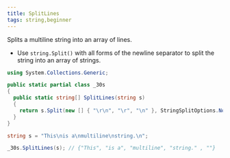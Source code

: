 ```yaml
---
title: SplitLines
tags: string,beginner
---
```


Splits a multiline string into an array of lines.

- Use `string.Split()` with all forms of the newline separator to split the string into an array of strings.

```csharp
using System.Collections.Generic;

public static partial class _30s 
{
  public static string[] SplitLines(string s)
  {
    return s.Split(new [] { "\r\n", "\r", "\n" }, StringSplitOptions.None);
  }
}
```

```csharp
string s = "This\nis a\nmultiline\nstring.\n";

_30s.SplitLines(s); // {"This", "is a", "multiline", "string." , ""}
```
